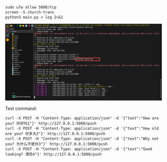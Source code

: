 

    sudo ufw allow 5000/tcp
    screen -S church-trans
    python3 main.py > log 2>&1

![img.png](imgs/img.png)

Test command:

    curl -X POST -H "Content-Type: application/json" -d '{"text":"How are you? 你好吗1"}' http://127.0.0.1:5000/push
    curl -X POST -H "Content-Type: application/json" -d '{"text":"How old are you? 你多大2"}' http://127.0.0.1:5000/push
    curl -X POST -H "Content-Type: application/json" -d '{"text":"Why not you? 为什么不是你3"}' http://127.0.0.1:5000/push
    curl -X POST -H "Content-Type: application/json" -d '{"text":"Good looking? 漂亮4"}' http://127.0.0.1:5000/push

